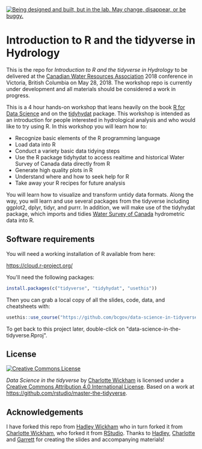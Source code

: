 <div id="devex-badge"><a rel="Exploration" href="https://github.com/BCDevExchange/docs/blob/master/discussion/projectstates.md"><img alt="Being designed and built, but in the lab. May change, disappear, or be buggy." style="border-width:0" src="https://assets.bcdevexchange.org/images/badges/exploration.svg" title="Being designed and built, but in the lab. May change, disappear, or be buggy." /></a></div>

# Introduction to R and the tidyverse in Hydrology

This is the repo for *Introduction to R and the tidyverse in Hydrology* to be delivered at the [Canadian Water Resources Association](https://conference.cwra.org/) 2018 conference in Victoria, British Columbia on May 28, 2018. The workshop repo is currently under development and all materials should be considered a work in progress.

This is a 4 hour hands-on workshop that leans heavily on the book [R for Data Science](http://r4ds.had.co.nz/) and on the [tidyhydat](https://CRAN.R-project.org/package=tidyhydat) package. This workshop is intended as an introduction for people interested in hydrological analysis and who would like to try using R. In this workshop you will learn how to:

- Recognize basic elements of the R programming language
- Load data into R
- Conduct a variety basic data tidying steps
- Use the R package tidyhydat to access realtime and historical Water Survey of Canada data directly from R
- Generate high quality plots in R
- Understand where and how to seek help for R
- Take away your R recipes for future analysis

You will learn how to visualize and transform untidy data formats. Along the way, you will learn and use several packages from the tidyverse including ggplot2, dplyr, tidyr, and purrr. In addition, we will make use of the tidyhydat package, which imports and tidies [Water Survey of Canada](https://wateroffice.ec.gc.ca/index_e.html) hydrometric data into R.



## Software requirements
You will need a working installation of R available from here:

https://cloud.r-project.org/

You'll need the following packages:

```R
install.packages(c("tidyverse", "tidyhydat", "usethis"))
```

Then you can grab a local copy of all the slides, code, data, and cheatsheets with:

```R
usethis::use_course("https://github.com/bcgov/data-science-in-tidyverse")
```

To get back to this project later, double-click on "data-science-in-the-tidyverse.Rproj".

## License

<a rel="license" href="http://creativecommons.org/licenses/by/4.0/"><img alt="Creative Commons License" style="border-width:0" src="https://i.creativecommons.org/l/by/4.0/88x31.png" /></a>

<span xmlns:dct="http://purl.org/dc/terms/" property="dct:title">*Data Science in the tidyverse*</span> by <a xmlns:cc="http://creativecommons.org/ns#" href="https://github.com/cwickham/data-science-in-the-tidyverse" property="cc:attributionName" rel="cc:attributionURL">Charlotte Wickham</a> is licensed under a <a rel="license" href="http://creativecommons.org/licenses/by/4.0/">Creative Commons Attribution 4.0 International License</a>.  Based on a work at <a xmlns:dct="http://purl.org/dc/terms/" href="https://github.com/rstudio/master-the-tidyverse" rel="dct:source">https://github.com/rstudio/master-the-tidyverse</a>.

## Acknowledgements

I have forked this repo from [Hadley Wickham](https://github.com/hadley/data-science-in-tidyverse) who in turn forked it from [Charlotte Wickham](https://github.com/cwickham/data-science-in-tidyverse), who forked it from [RStudio](https://github.com/rstudio/master-the-tidyverse). Thanks to [Hadley](http://hadley.nz/), [Charlotte](http://cwick.co.nz) and [Garrett](https://github.com/garrettgman) for creating the slides and accompanying materials!